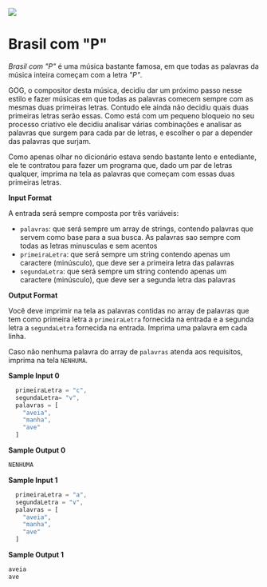 ![](https://www.hackerrank.com/wp-content/uploads/2018/08/hackerrank_logo.png)

# Brasil com "P"

*Brasil com "P"* é uma música bastante famosa, em que todas as palavras da música inteira começam com a letra *"P"*.

GOG, o compositor desta música, decidiu dar um próximo passo nesse estilo e fazer músicas em que todas as palavras comecem sempre com as mesmas duas primeiras letras. Contudo ele ainda não decidiu quais duas primeiras letras serão essas. Como está com um pequeno bloqueio no seu processo criativo ele decidiu analisar várias combinações e analisar as palavras que surgem para cada par de letras, e escolher o par a depender das palavras que surjam.

Como apenas olhar no dicionário estava sendo bastante lento e entediante, ele te contratou para fazer um programa que, dado um par de letras qualquer, imprima na tela as palavras que começam com essas duas primeiras letras.

**Input Format**

A entrada será sempre composta por três variáveis:

* `palavras`: que será sempre um array de strings, contendo palavras que servem como base para a sua busca. As palavras sao sempre com todas as letras minusculas e sem acentos
* ``primeiraLetra``: que será sempre um string contendo apenas um caractere (minúsculo), que deve ser a primeira letra das palavras
* ``segundaLetra``: que será sempre um string contendo apenas um caractere (minúsculo), que deve ser a segunda letra das palavras

**Output Format**

Você deve imprimir na tela as palavras contidas no array de palavras que tem como primeira letra a ``primeiraLetra`` fornecida na entrada e a segunda letra a ``segundaLetra`` fornecida na entrada. Imprima uma palavra em cada linha.

Caso não nenhuma palavra do array de ``palavras`` atenda aos requisitos, imprima na tela ``NENHUMA``.

**Sample Input 0**
```javascript
  primeiraLetra = "c",
  segundaLetra= "v",
  palavras = [
    "aveia",
    "manha",
    "ave"
  ]
```

**Sample Output 0**
```javascript
NENHUMA
```

**Sample Input 1**
```javascript
  primeiraLetra = "a",
  segundaLetra = "v",
  palavras = [
    "aveia",
    "manha",
    "ave"
  ]
```

**Sample Output 1**
```javascript
aveia
ave
```
